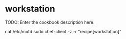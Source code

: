 # workstation

TODO: Enter the cookbook description here.

cat /etc/motd
sudo chef-client -z -r "recipe[workstation]"